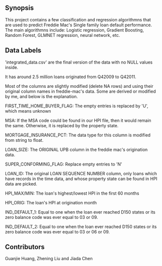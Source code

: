## Synopsis
This project contains a few classification and regression algorithmns that are used to predict Freddie Mac's Single family loan default performance. The main algorithmns include: Logistic regression, Gradient Boosting, Random Forest, GLMNET regression, neural network, etc.

## Data Labels
'integrated_data.csv' are the final version of the data with no NULL values inside.

It has around 2.5 million loans originated from Q42009 to Q42011.

Most of the columns are slightly modified (delete NA rows) and using their original column names in freddie-mac's data. Some are derived or modified by me, and below is the explanation.

FIRST_TIME_HOME_BUYER_FLAG: The empty entries is replaced by 'U', which means unknown

MSA: If the MSA code could be found in our HPI file, then it would remain the same. Otherwise, it is replaced by the property state.

MORTGAGE_INSURANCE_PCT: The data type for this column is modified from string to float.

LOAN_SIZE: The ORIGINAL UPB column in the freddie mac's origination data.

SUPER_CONFORMING_FLAG: Replace empty entries to 'N'

LOAN_ID: The original LOAN SEQUENCE NUMBER column, only loans which have records in the time data, and whose property state can be found in HPI data are picked.

HPI_MAX/MIN: The loan's highest/lowest HPI in the first 60 months

HPI_ORIG: The loan's HPI at origination month

IND_DEFAULT_1: Equal to one when the loan ever reached D150 states or its zero balance code was ever equal to 03 or 09.

IND_DEFAULT_2: Equal to one when the loan ever reached D150 states or its zero balance code was ever equal to 03 or 06 or 09.

## Contributors
Guanjie Huang, Zhening Liu and Jiada Chen

